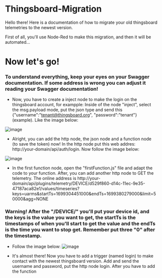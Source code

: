 # Thingsboard-Migration
 
Hello there! Here is a documentation of how to migrate your old thingsboard telemetries to the newest version.

First of all, you'll use Node-Red to make this migration, and then it will be automated...

# Now let's go!

 ### To understand everything, keep your eyes on your Swagger documentation. If some address is wrong you can adjust it reading your Swagger documentation!
  - Now, you have to create a inject node to make the login on the thingsboard account, for exampple: Inside of the node "inject", select the msg.payload mode, put the json type and send this {"username":"tenant@thingsboard.org", "password":"tenant"}(example). Like the image below:

 ![image](https://github.com/nicolas-davila/Thingsboard-Migration/assets/123404361/9aa9f9ab-8001-48bc-a0c5-b12c43cc12f1)

 - Alright, you can add the http node, the json node and a function node (to save the token) now! In the http node put this web addres: http://your-domain/api/auth/login. Now follow the image below:

![image](https://github.com/nicolas-davila/Thingsboard-Migration/assets/123404361/452b037e-30e9-4a03-ad0c-46817e514b6a)

- In the first function node, open the "firstFunction.js" file and adapt the code to your function. After, you can add another http node to GET the telemetry. The online address is http://your-domain/api/plugins/telemetry/DEVICE/d529f860-d14c-11ec-9e35-47187aca82e1/values/timeseries?keys=uarms&startTs=1699304451000&endTs=1699380279000&limit=50000&agg=NONE

### Warning! After the "/DEVICE/" you'll put your device id, and the keys is the value you want to get, the startTs is the timestamps of when you'll start to get the value and the endTs is the time you want to stop get. Remember put three "0" after the timestamp. 

 - Follow the image below:
  ![image](https://github.com/nicolas-davila/Thingsboard-Migration/assets/123404361/11e74d90-8a7d-4bf8-a7b3-b3b97c8cb09c)

 - It's almost there! Now you have to add a trigger (named login) to make contact with the newest thingsboard version. Add and send the username and password, put the http node login. After you have to add the function

    
